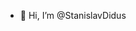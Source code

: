 - 👋 Hi, I’m @StanislavDidus



<!---
StanislavDidus/StanislavDidus is a ✨ special ✨ repository because its `README.md` (this file) appears on your GitHub profile.
You can click the Preview link to take a look at your changes.
--->
